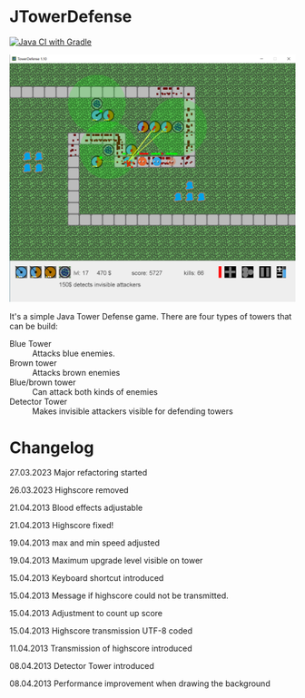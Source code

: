 # JTowerDefense


[![Java CI with Gradle](https://github.com/ursteiner/JTowerDefense/actions/workflows/gradle.yml/badge.svg)](https://github.com/ursteiner/JTowerDefense/actions/workflows/gradle.yml)

![JTowerDefense](screenshots/JTowerDefense.png)

It's a simple Java Tower Defense game. There are four types of towers that can be build:
<dl>
    <dt>Blue Tower</dt>
    <dd>Attacks blue enemies.</dd>
    <dt>Brown tower</dt>
    <dd>Attacks brown enemies</dd>
    <dt>Blue/brown tower</dt>
    <dd>Can attack both kinds of enemies</dd>
    <dt>Detector Tower</dt>
    <dd>Makes invisible attackers visible for defending towers</dd>
</dl>


# Changelog

27.03.2023 Major refactoring started

26.03.2023 Highscore removed

21.04.2013 Blood effects adjustable

21.04.2013 Highscore fixed!

19.04.2013 max and min speed adjusted

19.04.2013 Maximum upgrade level visible on tower

15.04.2013 Keyboard shortcut introduced

15.04.2013 Message if highscore could not be transmitted.

15.04.2013 Adjustment to count up score

15.04.2013 Highscore transmission UTF-8 coded

11.04.2013 Transmission of highscore introduced

08.04.2013 Detector Tower introduced

08.04.2013 Performance improvement when drawing the background
